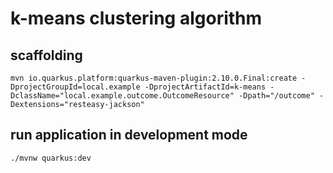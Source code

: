 # k-means clustering algorithm

## scaffolding

```shell
mvn io.quarkus.platform:quarkus-maven-plugin:2.10.0.Final:create -DprojectGroupId=local.example -DprojectArtifactId=k-means -DclassName="local.example.outcome.OutcomeResource" -Dpath="/outcome" -Dextensions="resteasy-jackson"
```

## run application in development mode

```shell
./mvnw quarkus:dev
```
